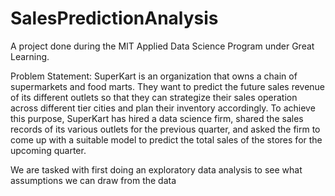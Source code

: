 # SalesPredictionAnalysis
A project done during the MIT Applied Data Science Program under Great Learning. 

Problem Statement:
SuperKart is an organization that owns a chain of supermarkets and food marts. 
They want to predict the future sales revenue of its different outlets so that they can strategize their sales operation across different tier cities and plan their inventory accordingly. 
To achieve this purpose, SuperKart has hired a data science firm, shared the sales records of its various outlets for the previous quarter, and asked the firm to come up with a suitable model to predict the total sales of the stores for the upcoming quarter.

We are tasked with first doing an exploratory data analysis to see what assumptions we can draw from the data  
